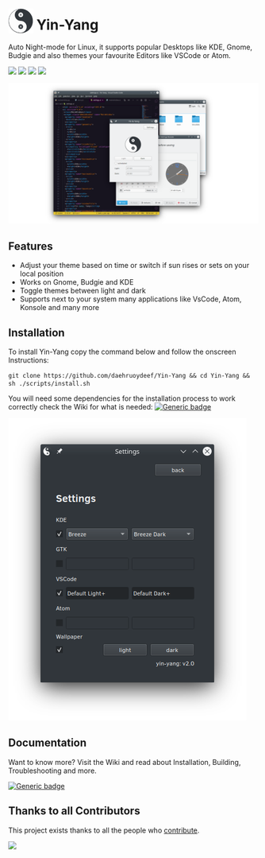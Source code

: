 # <img src="resources/icon.svg" width="50" height="50" style="vertical-align:bottom"> Yin-Yang

Auto Night-mode for Linux, it supports popular Desktops like
KDE, Gnome, Budgie and also themes your favourite Editors like VSCode or Atom. 

![](https://img.shields.io/badge/Yin&Yang-2.0-blue)
![](https://img.shields.io/badge/License-MIT-blue)
![](https://badges.frapsoft.com/os/v1/open-source.svg?v=103)
![](https://img.shields.io/badge/Build%20with-Python-yellow)

![](resources/showcase.png)


## Features

* Adjust your theme based on time or switch if sun rises or sets on your local position
* Works on Gnome, Budgie and KDE
* Toggle themes between light and dark
* Supports next to your system many applications like VsCode, Atom, Konsole and many more


## Installation
To install Yin-Yang copy the command below and follow the onscreen Instructions:

```
git clone https://github.com/daehruoydeef/Yin-Yang && cd Yin-Yang && sh ./scripts/install.sh
```

You will need some dependencies for the installation process to work correctly check the Wiki for what is needed:
[![Generic badge](https://img.shields.io/badge/see-Wiki-BLUE.svg)](<https://github.com/daehruoydeef/Yin-Yang/wiki>)

![](resources/settings.png)

## Documentation

Want to know more? Visit the Wiki and read about Installation, Building, Troubleshooting and more.

[![Generic badge](https://img.shields.io/badge/Visit-Wiki-BLUE.svg)](<https://github.com/daehruoydeef/Yin-Yang/wiki>)


## Thanks to all Contributors 

This project exists thanks to all the people who [contribute](CONTRIBUTING.md).

[![](https://opencollective.com/Yin-Yang/contributors.svg?width=890&button=false)](https://github.com/daehruoydeef/Yin-Yang/graphs/contributors)
